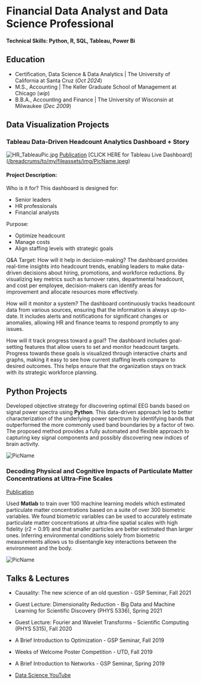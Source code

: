 # Financial Data Analyst and Data Science Professional
#### Technical Skills: Python, R, SQL, Tableau, Power Bi
## Education
- Certification, Data Science & Data Analytics | The University of California at Santa Cruz (_Oct 2024_)								       		
- M.S., Accounting	| The Keller Graduate School of Management at Chicago (_wip_)	 			        		
- B.B.A., Accounting and Finance | The University of Wisconsin at Milwaukee (_Dec 2009_)

## Data Visualization Projects
### Tableau Data-Driven Headcount Analytics Dashboard + Story
![HR_TableauPic.jpg](/breadcrums/to/my/fileassets/img/PicName.jpeg)
[Publication](https://www.addmyfile) [CLICK HERE for Tableau Live Dashboard] ([/breadcrums/to/my/fileassets/img/PicName.jpeg](https://public.tableau.com/views/TigerLinesHeadcountManagement2024HR_Dashboard_17273873024050/HRAnalyticsDashboard?:language=en-US&:sid=&:redirect=auth&:display_count=n&:origin=viz_share_link))

#### Project Description:
Who is it for? This dashboard is designed for:
- Senior leaders
- HR professionals
- Financial analysts

Purpose:
- Optimize headcount
- Manage costs
- Align staffing levels with strategic goals

Q&A Target:
How will it help in decision-making? The dashboard provides real-time insights into headcount trends, enabling leaders to make data-driven decisions about hiring, promotions, and workforce reductions. By visualizing key metrics such as turnover rates, departmental headcount, and cost per employee, decision-makers can identify areas for improvement and allocate resources more effectively.

How will it monitor a system?
The dashboard continuously tracks headcount data from various sources, ensuring that the information is always up-to-date. It includes alerts and notifications for significant changes or anomalies, allowing HR and finance teams to respond promptly to any issues.

How will it track progress toward a goal?
The dashboard includes goal-setting features that allow users to set and monitor headcount targets. Progress towards these goals is visualized through interactive charts and graphs, making it easy to see how current staffing levels compare to desired outcomes. This helps ensure that the organization stays on track with its strategic workforce planning.


## Python Projects
Developed objective strategy for discovering optimal EEG bands based on signal power spectra using **Python**. This data-driven approach led to better characterization of the underlying power spectrum by identifying bands that outperformed the more commonly used band boundaries by a factor of two. The proposed method provides a fully automated and flexible approach to capturing key signal components and possibly discovering new indices of brain activity.

![PicName](/breadcrums/to/my/fileassets/img/PicName.jpeg)

### Decoding Physical and Cognitive Impacts of Particulate Matter Concentrations at Ultra-Fine Scales
[Publication](https://www.addmyfile)

Used **Matlab** to train over 100 machine learning models which estimated particulate matter concentrations based on a suite of over 300 biometric variables. We found biometric variables can be used to accurately estimate particulate matter concentrations at ultra-fine spatial scales with high fidelity (r2 = 0.91) and that smaller particles are better estimated than larger ones. Inferring environmental conditions solely from biometric measurements allows us to disentangle key interactions between the environment and the body.

![PicName](/breadcrums/to/my/fileassets/img/PicName.jpeg)

## Talks & Lectures
- Causality: The new science of an old question - GSP Seminar, Fall 2021
- Guest Lecture: Dimensionality Reduction - Big Data and Machine Learning for Scientific Discovery (PHYS 5336), Spring 2021
- Guest Lecture: Fourier and Wavelet Transforms - Scientific Computing (PHYS 5315), Fall 2020
- A Brief Introduction to Optimization - GSP Seminar, Fall 2019
- Weeks of Welcome Poster Competition - UTD, Fall 2019
- A Brief Introduction to Networks - GSP Seminar, Spring 2019

- [Data Science YouTube](https://www.addmyfile)

